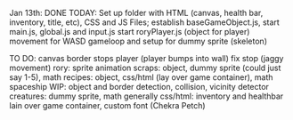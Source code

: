 Jan 13th:
DONE TODAY:
Set up folder with HTML (canvas, health bar, inventory, title, etc), CSS and JS Files;
establish baseGameObject.js, start main.js, global.js and input.js
start roryPlayer.js (object for player)
movement for WASD
gameloop and setup for dummy sprite (skeleton)


TO DO:
canvas border stops player (player bumps into wall)
fix stop (jaggy movement)
rory: sprite animation
scraps: object, dummy sprite (could just say 1-5), math
recipes: object, css/html (lay over game container), math
spaceship WIP: object and border detection, collision, vicinity detector
creatures: dummy sprite, math
generally css/html: inventory and healthbar lain over game container, custom font (Chekra Petch)

